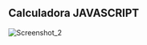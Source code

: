 ## Calculadora JAVASCRIPT 

![Screenshot_2](https://user-images.githubusercontent.com/99056912/212573382-17205dd1-6223-44a4-a34f-84d1ce7fe6fa.png)
